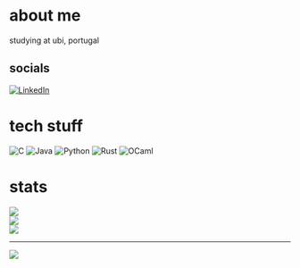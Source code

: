# about me
studying at ubi, portugal


## socials
[![LinkedIn](https://img.shields.io/badge/LinkedIn-%230077B5.svg?logo=linkedin&logoColor=white)](https://linkedin.com/in/leonardo-mendes-santos-108945235) 

# tech stuff
![C](https://img.shields.io/badge/c-%2300599C.svg?style=for-the-badge&logo=c&logoColor=white) 
![Java](https://img.shields.io/badge/java-%23ED8B00.svg?style=for-the-badge&logo=java&logoColor=white) 
![Python](https://img.shields.io/badge/python-3670A0?style=for-the-badge&logo=python&logoColor=ffdd54) 
![Rust](https://img.shields.io/badge/rust-%23000000.svg?style=for-the-badge&logo=rust&logoColor=white)
![OCaml](https://img.shields.io/badge/-OCaml-black?logo=ocaml&style=for-the-badge)

# stats
![](https://github-readme-stats.vercel.app/api?username=zazedd&theme=dark&hide_border=true&include_all_commits=true&count_private=false)<br/>
![](https://github-readme-streak-stats.herokuapp.com/?user=zazedd&theme=dark&hide_border=true)<br/>
![](https://github-readme-stats.vercel.app/api/top-langs/?username=zazedd&theme=dark&hide_border=true&include_all_commits=true&count_private=false&layout=compact)

---
[![](https://visitcount.itsvg.in/api?id=zazedd&icon=0&color=1)](https://visitcount.itsvg.in)

<!-- Proudly created with GPRM ( https://gprm.itsvg.in ) -->
